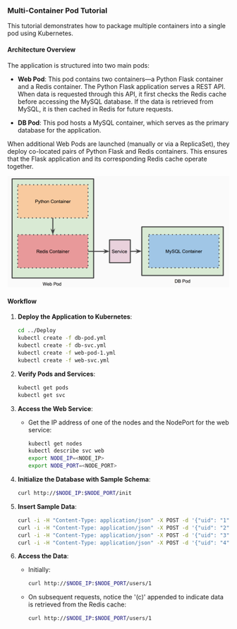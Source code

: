 
### Multi-Container Pod Tutorial

This tutorial demonstrates how to package multiple containers into a single pod using Kubernetes.

#### Architecture Overview

The application is structured into two main pods:

- **Web Pod**: This pod contains two containers—a Python Flask container and a Redis container. The Python Flask application serves a REST API. When data is requested through this API, it first checks the Redis cache before accessing the MySQL database. If the data is retrieved from MySQL, it is then cached in Redis for future requests.

- **DB Pod**: This pod hosts a MySQL container, which serves as the primary database for the application.

When additional Web Pods are launched (manually or via a ReplicaSet), they deploy co-located pairs of Python Flask and Redis containers. This ensures that the Flask application and its corresponding Redis cache operate together.

![Architectural Workflow](./multi-container-pod.png)


#### Workflow

1. **Deploy the Application to Kubernetes**:
    ```bash
    cd ../Deploy
    kubectl create -f db-pod.yml
    kubectl create -f db-svc.yml
    kubectl create -f web-pod-1.yml
    kubectl create -f web-svc.yml
    ```

2. **Verify Pods and Services**:
    ```bash
    kubectl get pods
    kubectl get svc
    ```

3. **Access the Web Service**:
    - Get the IP address of one of the nodes and the NodePort for the web service:
      ```bash
      kubectl get nodes
      kubectl describe svc web
      export NODE_IP=<NODE_IP>
      export NODE_PORT=<NODE_PORT>
      ```

4. **Initialize the Database with Sample Schema**:
    ```bash
    curl http://$NODE_IP:$NODE_PORT/init
    ```

5. **Insert Sample Data**:
    ```bash
    curl -i -H "Content-Type: application/json" -X POST -d '{"uid": "1", "user":"Aakash M"}' http://$NODE_IP:$NODE_PORT/users/add
    curl -i -H "Content-Type: application/json" -X POST -d '{"uid": "2", "user":"Fredrick K"}' http://$NODE_IP:$NODE_PORT/users/add
    curl -i -H "Content-Type: application/json" -X POST -d '{"uid": "3", "user":"Alexandre P"}' http://$NODE_IP:$NODE_PORT/users/add
    curl -i -H "Content-Type: application/json" -X POST -d '{"uid": "4", "user":"Mike Taylor"}' http://$NODE_IP:$NODE_PORT/users/add
    ```

6. **Access the Data**:
    - Initially:
      ```bash
      curl http://$NODE_IP:$NODE_PORT/users/1
      ```
    - On subsequent requests, notice the '(c)' appended to indicate data is retrieved from the Redis cache:
      ```bash
      curl http://$NODE_IP:$NODE_PORT/users/1
      ```

